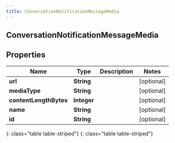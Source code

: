 ```yaml
---
title: ConversationNotificationMessageMedia
---
```

## ConversationNotificationMessageMedia


## Properties

| Name | Type | Description | Notes |
| ------------ | ------------- | ------------- | ------------- |
| **url** | **String** |  |  [optional] |
| **mediaType** | **String** |  |  [optional] |
| **contentLengthBytes** | **Integer** |  |  [optional] |
| **name** | **String** |  |  [optional] |
| **id** | **String** |  |  [optional] |
{: class="table table-striped"}
{: class="table table-striped"}


